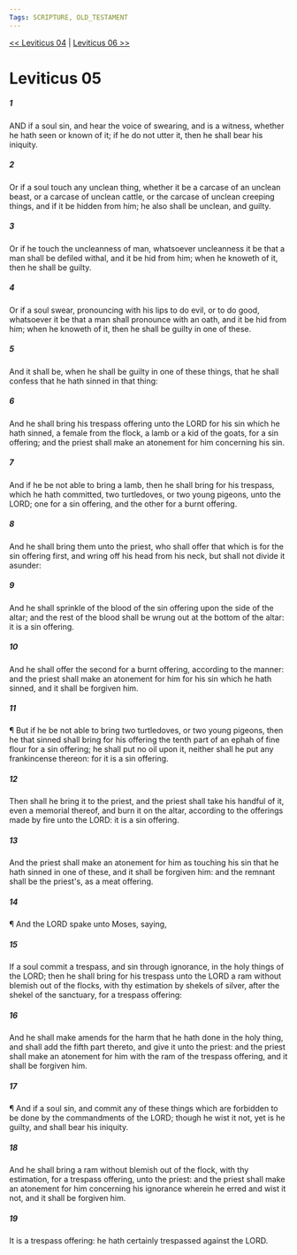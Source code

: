 ```yaml
---
Tags: SCRIPTURE, OLD_TESTAMENT
---
```


[<< Leviticus 04](OLD_TESTAMENT/03_Leviticus/Leviticus_04.md) | [Leviticus 06 >>](OLD_TESTAMENT/03_Leviticus/Leviticus_06.md)

# Leviticus 05

##### 1

AND if a soul sin, and hear the voice of swearing, and is a witness, whether he hath seen or known of it; if he do not utter it, then he shall bear his iniquity.

##### 2

Or if a soul touch any unclean thing, whether it be a carcase of an unclean beast, or a carcase of unclean cattle, or the carcase of unclean creeping things, and if it be hidden from him; he also shall be unclean, and guilty.

##### 3

Or if he touch the uncleanness of man, whatsoever uncleanness it be that a man shall be defiled withal, and it be hid from him; when he knoweth of it, then he shall be guilty.

##### 4

Or if a soul swear, pronouncing with his lips to do evil, or to do good, whatsoever it be that a man shall pronounce with an oath, and it be hid from him; when he knoweth of it, then he shall be guilty in one of these.

##### 5

And it shall be, when he shall be guilty in one of these things, that he shall confess that he hath sinned in that thing:

##### 6

And he shall bring his trespass offering unto the LORD for his sin which he hath sinned, a female from the flock, a lamb or a kid of the goats, for a sin offering; and the priest shall make an atonement for him concerning his sin.

##### 7

And if he be not able to bring a lamb, then he shall bring for his trespass, which he hath committed, two turtledoves, or two young pigeons, unto the LORD; one for a sin offering, and the other for a burnt offering.

##### 8

And he shall bring them unto the priest, who shall offer that which is for the sin offering first, and wring off his head from his neck, but shall not divide it asunder:

##### 9

And he shall sprinkle of the blood of the sin offering upon the side of the altar; and the rest of the blood shall be wrung out at the bottom of the altar: it is a sin offering.

##### 10

And he shall offer the second for a burnt offering, according to the manner: and the priest shall make an atonement for him for his sin which he hath sinned, and it shall be forgiven him.

##### 11

¶ But if he be not able to bring two turtledoves, or two young pigeons, then he that sinned shall bring for his offering the tenth part of an ephah of fine flour for a sin offering; he shall put no oil upon it, neither shall he put any frankincense thereon: for it is a sin offering.

##### 12

Then shall he bring it to the priest, and the priest shall take his handful of it, even a memorial thereof, and burn it on the altar, according to the offerings made by fire unto the LORD: it is a sin offering.

##### 13

And the priest shall make an atonement for him as touching his sin that he hath sinned in one of these, and it shall be forgiven him: and the remnant shall be the priest's, as a meat offering.

##### 14

¶ And the LORD spake unto Moses, saying,

##### 15

If a soul commit a trespass, and sin through ignorance, in the holy things of the LORD; then he shall bring for his trespass unto the LORD a ram without blemish out of the flocks, with thy estimation by shekels of silver, after the shekel of the sanctuary, for a trespass offering:

##### 16

And he shall make amends for the harm that he hath done in the holy thing, and shall add the fifth part thereto, and give it unto the priest: and the priest shall make an atonement for him with the ram of the trespass offering, and it shall be forgiven him.

##### 17

¶ And if a soul sin, and commit any of these things which are forbidden to be done by the commandments of the LORD; though he wist it not, yet is he guilty, and shall bear his iniquity.

##### 18

And he shall bring a ram without blemish out of the flock, with thy estimation, for a trespass offering, unto the priest: and the priest shall make an atonement for him concerning his ignorance wherein he erred and wist it not, and it shall be forgiven him.

##### 19

It is a trespass offering: he hath certainly trespassed against the LORD.
